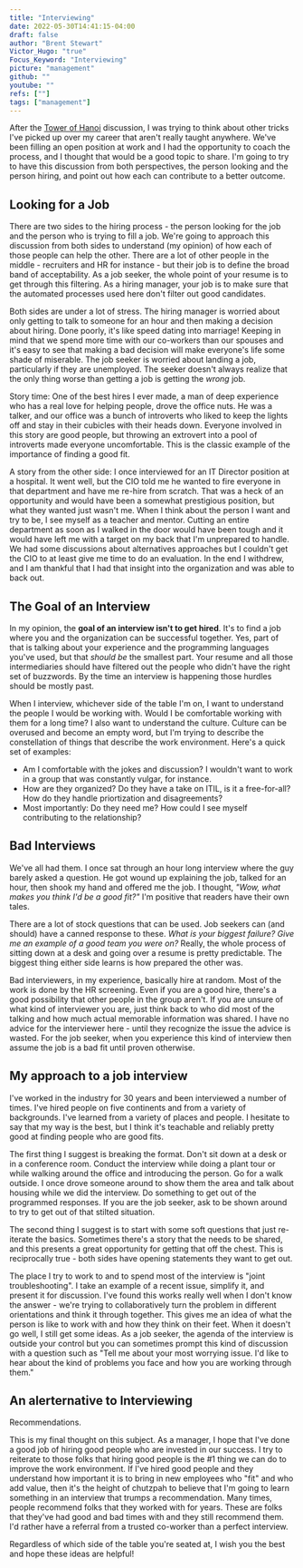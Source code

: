 ```yaml
---
title: "Interviewing"
date: 2022-05-30T14:41:15-04:00
draft: false
author: "Brent Stewart"
Victor_Hugo: "true"
Focus_Keyword: "Interviewing"
picture: "management"
github: ""
youtube: ""
refs: [""]
tags: ["management"]
---
```

After the [Tower of Hanoi](/220506_Tower_of_Hanoi) discussion, I was trying to think about other tricks I've picked up over my career that aren't really taught anywhere.  We've been filling an open position at work and I had the opportunity to coach the process, and I thought that would be a good topic to share.  I'm going to try to have this discussion from both perspectives, the person looking and the person hiring, and point out how each can contribute to a better outcome.  

## Looking for a Job
There are two sides to the hiring process - the person looking for the job and the person who is trying to fill a job.  We're going to approach this discussion from both sides to understand (my opinion) of how each of those people can help the other. There are a lot of other people in the middle - recruiters and HR for instance - but their job is to define the broad band of acceptability.  As a job seeker, the whole point of your resume is to get through this filtering.  As a hiring manager, your job is to make sure that the automated processes used here don't filter out good candidates.

Both sides are under a lot of stress.  The hiring manager is worried about only getting to talk to someone for an hour and then making a decision about hiring.  Done poorly, it's like speed dating into marriage!  Keeping in mind that we spend more time with our co-workers than our spouses and it's easy to see that making a bad decision will make everyone's life some shade of miserable.  The job seeker is worried about landing a job, particularly if they are unemployed.  The seeker doesn't always realize that the only thing worse than getting a job is getting the _wrong_ job.

Story time: One of the best hires I ever made, a man of deep experience who has a real love for helping people, drove the office nuts.  He was a talker, and our office was a bunch of introverts who liked to keep the lights off and stay in their cubicles with their heads down.  Everyone involved in this story are good people, but throwing an extrovert into a pool of introverts made everyone uncomfortable.  This is the classic example of the importance of finding a good fit.

A story from the other side: I once interviewed for an IT Director position at a hospital.  It went well, but the CIO told me he wanted to fire everyone in that department and have me re-hire from scratch.  That was a heck of an opportunity and would have been a somewhat prestigious position, but what they wanted just wasn't me.  When I think about the person I want and try to be, I see myself as a teacher and mentor.  Cutting an entire department as soon as I walked in the door would have been tough and it would have left me with a target on my back that I'm unprepared to handle.  We had some discussions about alternatives approaches but I couldn't get the CIO to at least give me time to do an evaluation.  In the end I withdrew, and I am thankful that I had that insight into the organization and was able to back out.

## The Goal of an Interview
In my opinion, the __goal of an interview isn't to get hired__.  It's to find a job where you and the organization can be successful together.  Yes, part of that is talking about your experience and the programming languages you've used, but that _should be_ the smallest part.  Your resume and all those intermediaries should have filtered out the people who didn't have the right set of buzzwords.  By the time an interview is happening those hurdles should be mostly past.

When I interview, whichever side of the table I'm on, I want to understand the people I would be working with.  Would I be comfortable working with them for a long time?  I also want to understand the culture.  Culture can be overused and become an empty word, but I'm trying to describe the constellation of things that describe the work environment.  Here's a quick set of examples:
* Am I comfortable with the jokes and discussion?  I wouldn't want to work in a group that was constantly vulgar, for instance.
* How are they organized?  Do they have a take on ITIL, is it a free-for-all?  How do they handle priortization and disagreements?
* Most importantly: Do they need me?  How could I see myself contributing to the relationship?

## Bad Interviews
We've all had them.  I once sat through an hour long interview where the guy barely asked a question.  He got wound up explaining the job, talked for an hour, then shook my hand and offered me the job.  I thought, _"Wow, what makes you think I'd be a good fit?"_  I'm positive that readers have their own tales.

There are a lot of stock questions that can be used.  Job seekers can (and should) have a canned response to these.  _What is your biggest failure?  Give me an example of a good team you were on?_  Really, the whole process of sitting down at a desk and going over a resume is pretty predictable.  The biggest thing either side learns is how prepared the other was.

Bad interviewers, in my experience, basically hire at random.  Most of the work is done by the HR screening.  Even if you are a good hire, there's a good possibility that other people in the group aren't.  If you are unsure of what kind of interviewer you are, just think back to who did most of the talking and how much actual memorable information was shared.  I have no advice for the interviewer here - until they recognize the issue the advice is wasted.  For the job seeker, when you experience this kind of interview then assume the job is a bad fit until proven otherwise.

## My approach to a job interview
I've worked in the industry for 30 years and been interviewed a number of times.  I've hired people on five continents and from a variety of backgrounds.  I've learned from a variety of places and people.  I hesitate to say that my way is the best, but I think it's teachable and reliably pretty good at finding people who are good fits.

The first thing I suggest is breaking the format.  Don't sit down at a desk or in a conference room.  Conduct the interview while doing a plant tour or while walking around the office and introducing the person.  Go for a walk outside.  I once drove someone around to show them the area and talk about housing while we did the interview.  Do something to get out of the programmed responses.  If you are the job seeker, ask to be shown around to try to get out of that stilted situation.

The second thing I suggest is to start with some soft questions that just re-iterate the basics.  Sometimes there's a story that the needs to be shared, and this presents a great opportunity for getting that off the chest.  This is reciprocally true - both sides have opening statements they want to get out.

The place I try to work to and to spend most of the interview is "joint troubleshooting".  I take an example of a recent issue, simplify it, and present it for discussion.  I've found this works really well when I don't know the answer - we're trying to collaboratively turn the problem in different orientations and think it through together.  This gives me an idea of what the person is like to work with and how they think on their feet.  When it doesn't go well, I still get some ideas.  As a job seeker, the agenda of the interview is outside your control but you can sometimes prompt this kind of discussion with a question such as "Tell me about your most worrying issue.  I'd like to hear about the kind of problems you face and how you are working through them."

## An alerternative to Interviewing
Recommendations.

This is my final thought on this subject.  As a manager, I hope that I've done a good job of hiring good people who are invested in our success.  I try to reiterate to those folks that hiring good people is the #1 thing we can do to improve the work environment.  If I've hired good people and they understand how important it is to bring in new employees who "fit" and who add value, then it's the height of chutzpah to believe that I'm going to learn something in an interview that trumps a recommendation.  Many times, people recommend folks that they worked with for years.  These are folks that they've had good and bad times with and they still recommend them.  I'd rather have a referral from a trusted co-worker than a perfect interview.

Regardless of which side of the table you're seated at, I wish you the best and hope these ideas are helpful!